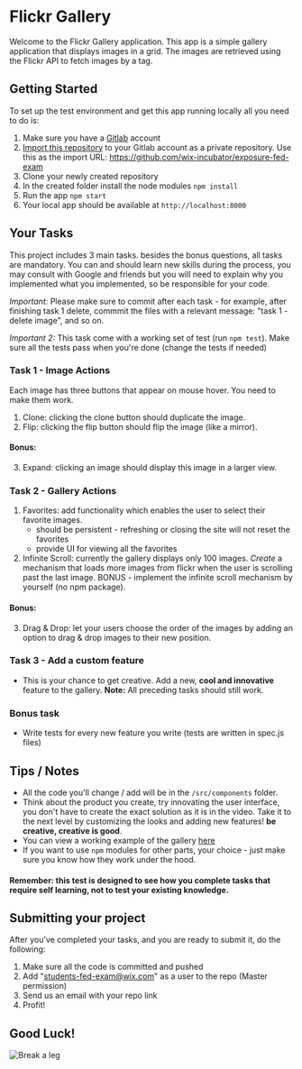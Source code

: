 # Flickr Gallery

Welcome to the Flickr Gallery application.
This app is a simple gallery application that displays images in a grid. The images are retrieved using the Flickr API to fetch images by a tag.


## Getting Started
To set up the test environment and get this app running locally all you need to do is:
1. Make sure you have a [Gitlab](https://gitlab.org) account
2. [Import this repository](https://docs.gitlab.com/ee/user/project/import/repo_by_url.html) to your Gitlab account as a private repository. Use this as the import URL: https://github.com/wix-incubator/exposure-fed-exam
3. Clone your newly created repository
4. In the created folder install the node modules `npm install`
5. Run the app `npm start`
6. Your local app should be available at `http://localhost:8000`

## Your Tasks
This project includes 3 main tasks. besides the bonus questions, all tasks are mandatory.
You can and should learn new skills during the process, you may consult with Google and friends but you will need to explain why you implemented what you implemented, so be responsible for your code. 

*Important:* Please make sure to commit after each task - for example, after finishing task 1 delete, commmit the files with a relevant message: "task 1 - delete image", and so on.

*Important 2:* This task come with a working set of test (run `npm test`). Make sure all the tests pass when you're done (change the tests if needed)


### Task 1 - Image Actions
Each image has three buttons that appear on mouse hover. You need to make them work.
1. Clone: clicking the clone button should duplicate the image. 
2. Flip: clicking the flip button should flip the image (like a mirror).

#### Bonus:
3. Expand: clicking an image should display this image in a larger view.

### Task 2 - Gallery Actions
1. Favorites: add functionality which enables the user to select their favorite images.  
   * should be persistent - refreshing or closing the site will not reset the favorites
   * provide UI for viewing all the favorites 
2. Infinite Scroll: currently the gallery displays only 100 images. *Create* a mechanism that loads more images from flickr when the user is scrolling past the last image. BONUS - implement the infinite scroll mechanism by yourself (no npm package).

#### Bonus:
3. Drag & Drop: let your users choose the order of the images by adding an option to drag & drop images to their new position.

### Task 3 - Add a custom feature
- This is your chance to get creative. Add a new, **cool and innovative** feature to the gallery. **Note:** All preceding tasks should still work.

### Bonus task
- Write tests for every new feature you write (tests are written in spec.js files)

## Tips / Notes
- All the code you'll change / add will be in the `/src/components` folder.
- Think about the product you create, try innovating the user interface, you don't have to create the exact solution as it is in the video. Take it to the next level by customizing the looks and adding new features! **be creative, creative is good**.
- You can view a working example of the gallery [here](https://youtu.be/8rgufa8l0c4)
- If you want to use `npm` modules for other parts, your choice - just make sure you know how they work under the hood.

#### Remember: this test is designed to see how you complete tasks that require self learning, not to test your existing knowledge.

## Submitting your project
After you've completed your tasks, and you are ready to submit it, do the following:
1. Make sure all the code is committed and pushed
2. Add "students-fed-exam@wix.com" as a user to the repo (Master permission)
3. Send us an email with your repo link
4. Profit!

## Good Luck!
![Break a leg](https://media0.giphy.com/media/aHs1EAnUAxYgU/giphy.gif)
